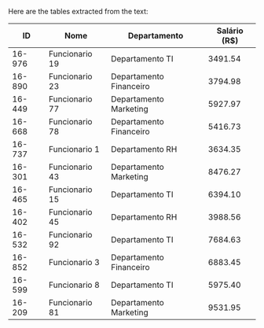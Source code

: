 Here are the tables extracted from the text:

| ID      | Nome            | Departamento         | Salário (R$) |
|---------|-----------------|----------------------|---------------|
| 16-976  | Funcionario 19  | Departamento TI      | 3491.54       |
| 16-890  | Funcionario 23  | Departamento Financeiro | 3794.98     |
| 16-449  | Funcionario 77  | Departamento Marketing | 5927.97      |
| 16-668  | Funcionario 78  | Departamento Financeiro | 5416.73     |
| 16-737  | Funcionario 1   | Departamento RH      | 3634.35       |
| 16-301  | Funcionario 43  | Departamento Marketing | 8476.27      |
| 16-465  | Funcionario 15  | Departamento TI      | 6394.10       |
| 16-402  | Funcionario 45  | Departamento RH      | 3988.56       |
| 16-532  | Funcionario 92  | Departamento TI      | 7684.63       |
| 16-852  | Funcionario 3   | Departamento Financeiro | 6883.45     |
| 16-599  | Funcionario 8   | Departamento TI      | 5975.40       |
| 16-209  | Funcionario 81  | Departamento Marketing | 9531.95      |